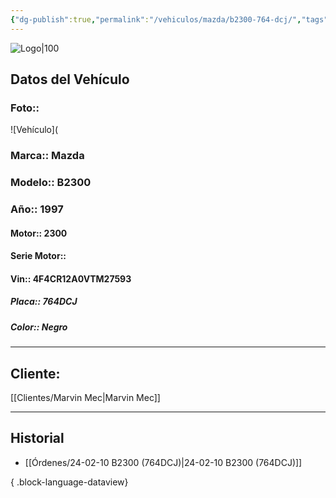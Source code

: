 ```yaml
---
{"dg-publish":true,"permalink":"/vehiculos/mazda/b2300-764-dcj/","tags":["Mazda"]}
---
```


![Logo|100](https://lh3.googleusercontent.com/drive-viewer/AEYmBYSpcK6uqBUJHU1Zm8MP7HBK8KT1E9hSR1Ft4JQwDPtpQiFoL4c1ncHqULCwO1olD-1WG5Kk9U-jh7jaZPXfqyxL0-aeRg=s1600)

## Datos del Vehículo 
### Foto:: 
![Vehículo](

### Marca:: Mazda
### Modelo:: B2300
### Año:: 1997
#### Motor:: 2300
#### Serie Motor:: 
#### Vin:: 4F4CR12A0VTM27593
##### Placa:: 764DCJ
##### Color:: Negro
---

## Cliente:

[[Clientes/Marvin Mec\|Marvin Mec]]

---

## Historial

- [[Órdenes/24-02-10 B2300 (764DCJ)\|24-02-10 B2300 (764DCJ)]]

{ .block-language-dataview} 
